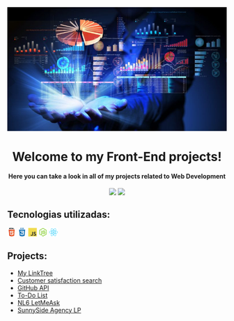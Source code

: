 <div align=center>
  
  <img src = "https://github.com/Matheus-gs/Data-Science/blob/matheus-gs/Big-data-image.jpg?raw=true"/>
  
  <h1> Welcome to my Front-End projects!</h1>
  <h4> Here you can take a look in all of my projects related to Web Development</h4>
  
</div>

<div align=center>
  <img src = "https://img.shields.io/badge/-Linkedin-0a66c2?style=flat-square&logo=Linkedin&logoColor=white&link=https://www.linkedin.com/in/matheusgss/"> 
  <img src = "https://img.shields.io/badge/-GitHub-2a2a2a?style=flat-square&logo=Github&logoColor=white&link=https://www.github.com/users/matheus-gs/"/>
</div>

<h2>Tecnologias utilizadas: </h2>
<img src="https://raw.githubusercontent.com/devicons/devicon/master/icons/html5/html5-original-wordmark.svg" alt="html5"  width="20" height="20"/>
<img src="https://raw.githubusercontent.com/devicons/devicon/master/icons/css3/css3-plain-wordmark.svg" alt="css3"  width="20" height="20"/> 
<img src="https://raw.githubusercontent.com/devicons/devicon/master/icons/javascript/javascript-original.svg" alt="javascript" width="20" height="20"/> 
<img src="https://raw.githubusercontent.com/devicons/devicon/master/icons/nodejs/nodejs-original.svg" alt="node" width="20" height="20"/> 
<img src="https://raw.githubusercontent.com/devicons/devicon/master/icons/react/react-original.svg" alt="react" width="20" height="20"/>


<h2>Projects: </h2>
<ul>
  <li>
    <a href="https://github.com/matheus-gs/mylinktree" target = "blank">My LinkTree</a>
  </li>
  <li>
    <a href="https://github.com/Matheus-gs/CustomerSatisfactionSearch" target = "blank">Customer satisfaction search</a>
  </li>
  <li>
    <a href="https://github.com/Matheus-gs/GitHub-API" target = "blank">GitHub API</a>
  </li>
  <li>
    <a href="https://github.com/Matheus-gs/ToDo-list" target = "blank">To-Do List</a>
  </li>
  <li>
    <a href="https://github.com/Matheus-gs/NLW6-LetMeAsk-ReactJs" target = "blank">NL6 LetMeAsk</a>
  </li>
  <li>
    <a href="https://github.com/Matheus-gs/SunnySide-Agency-LandingPage" target = "blank">SunnySide Agency LP</a>
  </li>
</ul>
